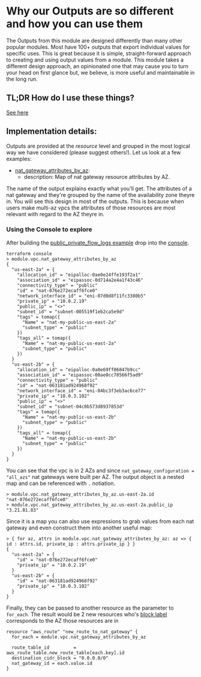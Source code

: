 # Why our Outputs are so different and how you can use them

The Outputs from this module are designed differently than many other popular modules. Most have 100+ outputs that export individual values for specific uses. This is great because it is simple, straight-forward approach to creating and using output values from a module. This module takes a different design approach, an opinionated one that may cause you to turn your head on first glance but, we believe, is more useful and maintainable in the long run.

## TL;DR How do I use these things?

[See here](#using-the-console-to-explore)

## Implementation details:

Outputs are provided at the _resource_ level and grouped in the most logical way we have considered (please suggest others!). Let us look at a few examples:

- [nat_gateway_attributes_by_az](https://github.com/aws-ia/terraform-aws-vpc/#output_nat_gateway_attributes_by_az):
  * description: Map of nat gateway resource attributes by AZ.

The name of the output explains exactly what you'll get. The attributes of a nat gateway and they're grouped by the name of the availability zone theyre in. You will see this design in most of the outputs. This is because when users make multi-az vpcs the attributes of those resources are most relevant with regard to the AZ theyre in.

### Using the Console to explore

After building the [public_private_flow_logs example](https://registry.terraform.io/modules/aws-ia/vpc/aws/latest/examples/public_private_flow_logs) drop into the [console](https://developer.hashicorp.com/terraform/cli/commands/console).

```shell
terraform console
> module.vpc.nat_gateway_attributes_by_az
{
  "us-east-2a" = {
    "allocation_id" = "eipalloc-0ae0e24ffe193f2a1"
    "association_id" = "eipassoc-0d714a2e4a1f43c46"
    "connectivity_type" = "public"
    "id" = "nat-076e272ecaff6fce0"
    "network_interface_id" = "eni-07d0d8f11fc3380b5"
    "private_ip" = "10.0.2.19"
    "public_ip" = "<>"
    "subnet_id" = "subnet-005519f1eb2ca5e9d"
    "tags" = tomap({
      "Name" = "nat-my-public-us-east-2a"
      "subnet_type" = "public"
    })
    "tags_all" = tomap({
      "Name" = "nat-my-public-us-east-2a"
      "subnet_type" = "public"
    })
  }
  "us-east-2b" = {
    "allocation_id" = "eipalloc-0a0e69ff06847b9cc"
    "association_id" = "eipassoc-00ae0cc78566f5ad9"
    "connectivity_type" = "public"
    "id" = "nat-063181ad924968f92"
    "network_interface_id" = "eni-04bc3f3eb3ac6ce77"
    "private_ip" = "10.0.3.102"
    "public_ip" = "<>"
    "subnet_id" = "subnet-04c0b573d8937853d"
    "tags" = tomap({
      "Name" = "nat-my-public-us-east-2b"
      "subnet_type" = "public"
    })
    "tags_all" = tomap({
      "Name" = "nat-my-public-us-east-2b"
      "subnet_type" = "public"
    })
  }
}
```

You can see that the vpc is in 2 AZs and since `nat_gateway_configuration = "all_azs"` nat gateways were built per AZ. The output object is a nested map and can be referenced with `.` notiation.

```hcl
> module.vpc.nat_gateway_attributes_by_az.us-east-2a.id
"nat-076e272ecaff6fce0"
> module.vpc.nat_gateway_attributes_by_az.us-east-2a.public_ip
"3.21.81.83"
```

Since it is a map you can also use expressions to grab values from each nat gateway and even construct them into another useful map:

```hcl
> { for az, attrs in module.vpc.nat_gateway_attributes_by_az: az => { id : attrs.id, private_ip : attrs.private_ip } }
{
  "us-east-2a" = {
    "id" = "nat-076e272ecaff6fce0"
    "private_ip" = "10.0.2.19"
  }
  "us-east-2b" = {
    "id" = "nat-063181ad924968f92"
    "private_ip" = "10.0.3.102"
  }
}
```

Finally, they can be passed to another resource as the parameter to `for_each`. The result would be 2 new resources who's [block label](https://developer.hashicorp.com/terraform/docs/glossary#block) corresponds to the AZ those resources are in

```hcl
resource "aws_route" "new_route_to_nat_gateway" {
  for_each = module.vpc.nat_gateway_attributes_by_az

  route_table_id         = aws_route_table.new_route_table[each.key].id
  destination_cidr_block = "0.0.0.0/0"
  nat_gateway_id = each.value.id
}
